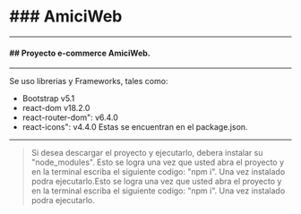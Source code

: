 # ### AmiciWeb
------------
#### ## Proyecto e-commerce **AmiciWeb.**
------------
Se uso librerias y Frameworks, tales como:
- Bootstrap v5.1
- react-dom v18.2.0
-  react-router-dom": v6.4.0
- react-icons": v4.4.0
Estas se encuentran en el package.json.
------------
> Si desea descargar el proyecto y ejecutarlo, debera instalar su "node_modules".
Esto se logra una vez que usted abra el proyecto y en la terminal escriba el siguiente codigo: "npm i". Una vez instalado podra ejecutarlo.Esto se logra una vez que usted abra el proyecto y en la terminal escriba el siguiente codigo: "npm i". Una vez instalado podra ejecutarlo.


